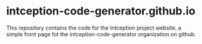 # intception-code-generator.github.io
This repository contains the code for the Intception project website, a simple front page fot the intception-code-generator organization on github.

